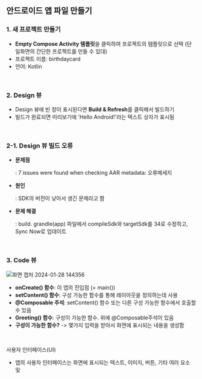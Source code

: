 ## 안드로이드 앱 파일 만들기 

### 1. 새 프로젝트 만들기
- <b>Empty Compose Activity 템플릿</b>을 클릭하여 프로젝트의 템플릿으로 선택 (단일화면의 간단한 프로젝트를 만들 수 있대)
- 프로젝트 이름: birthdaycard
- 언어: Kotlin

<br>

### 2. Design 뷰
- Design 뷰에 빈 창이 표시된다면 <b>Build & Refresh</b>를 클릭해서 빌드하기
- 빌드가 완료되면 미리보기에 'Hello Android!'라는 텍스트 상자가 표시됨

<br>

### 2-1. Design 뷰 빌드 오류
- <b>문제점</b>

    : 7 issues were found when checking AAR metadata: 오류메세지 

- <b>원인</b>

    : SDK의 버전이 낮아서 생긴 문제라고 함

- <b>문제 해결</b>

    : build. grandle(app) 파일에서 compileSdk와 targetSdk를 34로 수정하고, Sync Now로 업데이트 

<br>

### 3. Code 뷰

![화면 캡처 2024-01-28 144356](https://github.com/blue618020/TIL/assets/130967356/ca189968-01d9-41b1-95d0-b2da3d46c98f)

- <b>onCreate() 함수</b>: 이 앱의 진입점 (= main())
- <b>setContent() 함수</b>: 구성 가능한 함수를 통해 레이아웃을 정의하는데 사용
- <b>@Composable 주석</b>: setContent() 함수 또는 다른 구성 가능한 함수에서 호출할 수 있음
- <b>Greeting() 함수</b>: 구성이 가능한 함수. 위에 @Composable주석이 있음
- <b>구성이 가능한 함수?</b> -> 몇가지 입력을 받아서 화면에 표시되는 내용을 생성함


<br>


사용자 인터페이스(UI)
- 앱의 사용자 인터페이스는 화면에 표시되는 텍스트, 이미지, 버튼, 기타 여러 요소 및 